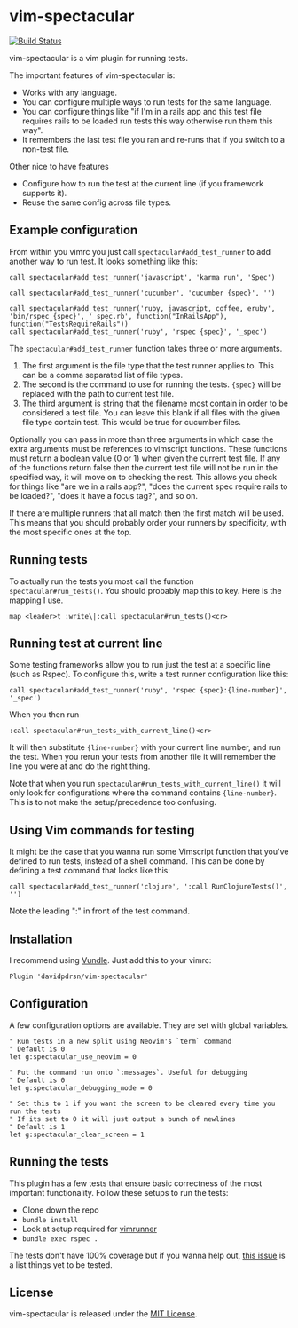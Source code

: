# vim-spectacular

[![Build Status](https://travis-ci.org/davidpdrsn/vim-spectacular.svg?branch=master)](https://travis-ci.org/davidpdrsn/vim-spectacular)

vim-spectacular is a vim plugin for running tests.

The important features of vim-spectacular is:

- Works with any language.
- You can configure multiple ways to run tests for the same language.
- You can configure things like "if I'm in a rails app and this test file requires rails to be loaded run tests this way otherwise run them this way".
- It remembers the last test file you ran and re-runs that if you switch to a non-test file.

Other nice to have features

- Configure how to run the test at the current line (if you framework supports it).
- Reuse the same config across file types.

## Example configuration

From within you vimrc you just call `spectacular#add_test_runner` to add another way to run test. It looks something like this:

```vim
call spectacular#add_test_runner('javascript', 'karma run', 'Spec')

call spectacular#add_test_runner('cucumber', 'cucumber {spec}', '')

call spectacular#add_test_runner('ruby, javascript, coffee, eruby', 'bin/rspec {spec}', '_spec.rb', function("InRailsApp"), function("TestsRequireRails"))
call spectacular#add_test_runner('ruby', 'rspec {spec}', '_spec')
```

The `spectacular#add_test_runner` function takes three or more arguments.

1. The first argument is the file type that the test runner applies to. This can be a comma separated list of file types.
2. The second is the command to use for running the tests. `{spec}` will be replaced with the path to current test file.
3. The third argument is string that the filename most contain in order to be considered a test file. You can leave this blank if all files with the given file type contain test. This would be true for cucumber files.

Optionally you can pass in more than three arguments in which case the extra arguments must be references to vimscript functions. These functions must return a boolean value (0 or 1) when given the current test file. If any of the functions return false then the current test file will not be run in the specified way, it will move on to checking the rest. This allows you check for things like "are we in a rails app?", "does the current spec require rails to be loaded?", "does it have a focus tag?", and so on.

If there are multiple runners that all match then the first match will be used. This means that you should probably order your runners by specificity, with the most specific ones at the top.

## Running tests
To actually run the tests you most call the function `spectacular#run_tests()`. You should probably map this to key. Here is the mapping I use.

```vim
map <leader>t :write\|:call spectacular#run_tests()<cr>
```

## Running test at current line

Some testing frameworks allow you to run just the test at a specific line (such as Rspec). To configure this, write a test runner configuration like this:

```vim
call spectacular#add_test_runner('ruby', 'rspec {spec}:{line-number}', '_spec')
```

When you then run

```vim
:call spectacular#run_tests_with_current_line()<cr>
```

It will then substitute `{line-number}` with your current line number, and run the test. When you rerun your tests from another file it will remember the line you were at and do the right thing.

Note that when you run `spectacular#run_tests_with_current_line()` it will only look for configurations where the command contains `{line-number}`. This is to not make the setup/precedence too confusing.

## Using Vim commands for testing

It might be the case that you wanna run some Vimscript function that you've defined to run tests, instead of a shell command. This can be done by defining a test command that looks like this:

```vim
call spectacular#add_test_runner('clojure', ':call RunClojureTests()', '')
```

Note the leading ":" in front of the test command.

## Installation

I recommend using [Vundle](https://github.com/gmarik/Vundle.vim). Just add this to your vimrc:

```vim
Plugin 'davidpdrsn/vim-spectacular'
```

## Configuration

A few configuration options are available. They are set with global variables.

```vim
" Run tests in a new split using Neovim's `term` command
" Default is 0
let g:spectacular_use_neovim = 0

" Put the command run onto `:messages`. Useful for debugging
" Default is 0
let g:spectacular_debugging_mode = 0

" Set this to 1 if you want the screen to be cleared every time you run the tests
" If its set to 0 it will just output a bunch of newlines
" Default is 1
let g:spectacular_clear_screen = 1
```

## Running the tests

This plugin has a few tests that ensure basic correctness of the most important functionality. Follow these setups to run the tests:

- Clone down the repo
- `bundle install`
- Look at setup required for [vimrunner](https://github.com/AndrewRadev/vimrunner)
- `bundle exec rspec .`

The tests don't have 100% coverage but if you wanna help out, [this issue](https://github.com/davidpdrsn/vim-spectacular/issues/10) is a list things yet to be tested.

## License

vim-spectacular is released under the [MIT License](http://www.opensource.org/licenses/MIT).
